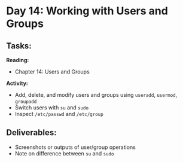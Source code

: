 # Day 14: Working with Users and Groups

## Tasks:

__Reading:__  
- Chapter 14: Users and Groups

__Activity:__
- Add, delete, and modify users and groups using `useradd`, `usermod`, `groupadd`
- Switch users with `su` and `sudo`
- Inspect `/etc/passwd` and `/etc/group`

## Deliverables:
- Screenshots or outputs of user/group operations
- Note on difference between `su` and `sudo`